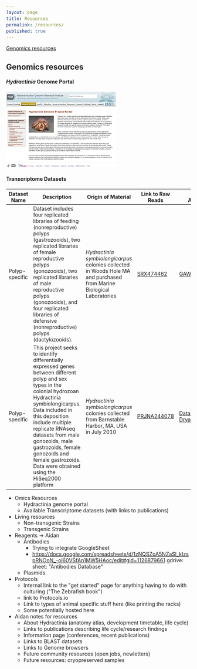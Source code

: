 ```yaml
---
layout: page
title: Resources
permalink: /resources/
published: true
---
```


[Genomics resources](#genomics-resources)

## Genomics resources

#### _Hydractinia_ Genome Portal
[![Genome Portal Home Page](/assets/img/genomePortal.PNG)](https://research.nhgri.nih.gov/hydractinia)  

#### Transcriptome Datasets

Dataset Name | Description     | Origin of Material | Link to Raw Reads | Link to Assembly | Publication(s)
------------ | --------------- | ------------------ | ----------------- | ---------------- | --------------
Polyp-specific | Dataset includes four replicated libraries of feeding (nonreproductive) polyps (gastrozooids), two replicated libraries of female reproductive polyps (gonozooids), two replicated libraries of male reproductive polyps (gonozooids), and four replicated libraries of defensive (nonreproductive) polyps (dactylozooids).  | _Hydractinia symbiolongicarpus_ colonies collected in Woods Hole MA and purchased from Marine Biological Laboratories | [SRX474462](https://www.ncbi.nlm.nih.gov/sra/?term=SRX474462) |[GAWH00000000](https://www.ncbi.nlm.nih.gov/nuccore/GAWH00000000) | [Sanders, _et al._ (2014) BMC Genomics](https://bmcgenomics.biomedcentral.com/articles/10.1186/1471-2164-15-406) <br> <br> [Sanders, _et al._ (2015) Genome Biology and Evolution](https://doi.org/10.1093/gbe/evv153)
Polyp-specific | This project seeks to identify differentially expressed genes between different polyp and sex types in the colonial hydrozoan Hydractinia symbiolongicarpus. Data included in this deposition include multiple replicate RNAseq datasets from male gonozoids, male gastrozoids, female gonozoids and female gastrozoids. Data were obtained using the HiSeq2000 platform  | _Hydractinia symbiolongicarpus_ colonies collected from Barnstable Harbor, MA, USA in July 2010 | [PRJNA244078](https://www.ncbi.nlm.nih.gov/bioproject/244078) |[Data Files on Dryad](https://datadryad.org/stash/dataset/doi:10.5061/dryad.98pt3) | [Plachetzki _et al._ (2014) Integrative & Comparative Biology](https://bmcgenomics.biomedcentral.com/articles/10.1186/1471-2164-15-406)
















- Omics Resources
  - Hydractinia genome portal
  - Available Transcriptome datasets (with links to publications)
- Living resources
  - Non-transgenic Strains
  - Transgenic Strains
- Reagents -> Aidan
  - Antibodies
    - Trying to integrate GoogleSheet
    - https://docs.google.com/spreadsheets/d/1zNQSZoA5NZaSl_kIzspRNOoN_-ol60VSfAn1MW5HAoc/edit#gid=1126879661
 gdrive:
  sheet: "Antibodies Database"
  - Plasmids
- Protocols
  - Internal link to the "get started" page for anything having to do with culturing ("The Zebrafish book")
  - link to Protocols.io
  - Link to types of animal specific stuff here (like printing the racks)
  - Some potentially hosted here
- Aidan notes for resources
  - About Hydractinia (anatomy atlas, development timetable, life cycle)
  - Links to publications describing life cycle/research findings
  - Information page (conferences, recent publications)
  - Links to BLAST datasets
  - Links to Genome browsers
  - Future community resources (open jobs, newletters)
  - Future resources: cryopreserved samples

